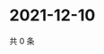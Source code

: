 # 2021-12-10

共 0 条

<!-- BEGIN WEIBO -->
<!-- 最后更新时间 Fri Dec 10 2021 17:00:47 GMT+0800 (China Standard Time) -->

<!-- END WEIBO -->
